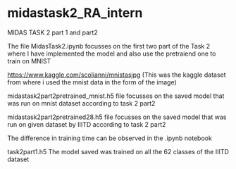 # midastask2_RA_intern
MIDAS TASK 2 part 1 and part2

The file MidasTask2.ipynb focusses on the first two part of the Task 2 where I have implemented the model and also use the pretraiend one to train on MNIST




https://www.kaggle.com/scolianni/mnistasjpg (This was the kaggle dataset from where i used the mnist data in the form of the image)




midastask2part2pretrained_mnist.h5 file focusses on the saved model that was run on mnist dataset according to task 2 part2 




midastask2part2pretrained28.h5 file focusses on the saved model that was run on given dataset by IIITD according to task 2 part2




The difference in training time can be observed in the .ipynb notebook




task2part1.h5 The model saved was trained on all the 62 classes of the IIITD dataset
